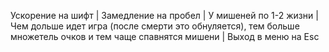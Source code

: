 Ускорение на шифт | Замедление на пробел | У мишеней по 1-2 жизни | Чем дольше идет игра (после смерти это обнуляется), тем больше множетель очков и тем чаще спавнятся мишени | Выход в меню на Esc
